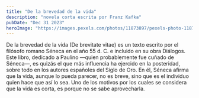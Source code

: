 ```yaml
---
title: "De la brevedad de la vida"
description: "novela corta escrita por Franz Kafka"
pubDate: "Dec 31 2023"
heroImage: "https://images.pexels.com/photos/11873897/pexels-photo-11873897.jpeg?auto=compress&cs=tinysrgb&w=1260&h=750&dpr=1"
---
```


De la brevedad de la vida (De brevitate vitae) es un texto escrito por el filósofo romano Séneca en el año 55 d. C. e incluido en su obra Diálogos. Este libro, dedicado a Paulino —quien probablemente fue cuñado de Séneca—, es quizás el que más influencia ha ejercido en la posteridad, sobre todo en los autores españoles del Siglo de Oro. En él, Séneca afirma que la vida, aunque lo pueda parecer, no es breve, sino que es el individuo quien hace que así lo sea. Uno de los motivos por los cuales se considera que la vida es corta, es porque no se sabe aprovecharla.